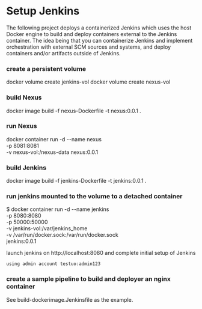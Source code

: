 # Setup Jenkins

The following project deploys a containerized Jenkins which uses the host Docker engine to build and deploy containers external to the Jenkins container.
The idea being that you can containerize Jenkins and implement orchestration with external SCM sources and systems, and deploy containers and/or artifacts outside of Jenkins.

### create a persistent volume

docker volume create jenkins-vol
docker volume create nexus-vol

### build Nexus

docker image build -f nexus-Dockerfile -t nexus:0.0.1 .

### run Nexus

docker container run -d --name nexus \
                 -p 8081:8081 \
                 -v nexus-vol:/nexus-data
                 nexus:0.0.1

### build Jenkins

docker image build -f jenkins-Dockerfile -t jenkins:0.0.1 .

### run jenkins mounted to the volume to a detached container

$ docker container run -d --name jenkins \
                   -p 8080:8080 \
                   -p 50000:50000 \
                   -v jenkins-vol:/var/jenkins_home \
                   -v /var/run/docker.sock:/var/run/docker.sock \
                   jenkins:0.0.1

launch jenkins on http://localhost:8080 and complete initial setup of Jenkins

    using admin account testuo:admin123

### create a sample pipeline to build and deployer an nginx container

See build-dockerimage.Jenkinsfile as the example.
